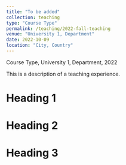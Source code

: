 ```yaml
---
title: "To be added"
collection: teaching
type: "Course Type"
permalink: /teaching/2022-fall-teaching
venue: "University 1, Department"
date: 2022-10-09
location: "City, Country"
---
```


Course Type, University 1, Department, 2022

This is a description of a teaching experience. 

Heading 1
======

Heading 2
======

Heading 3
======

